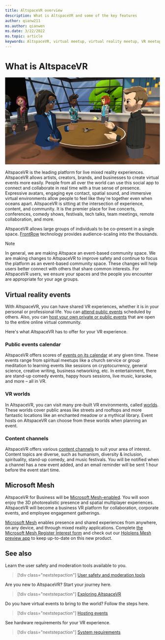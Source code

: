 ```yaml
---
title: AltspaceVR overview
description: What is AltspaceVR and some of the key features
author: qianw211    
ms.author: qianwen
ms.date: 3/22/2022
ms.topic: article
keywords: AltspaceVR, virtual meetup, virtual reality meetup, VR meetup, virtual reality platforms, VR platform, immersive virtual events, immersive VR events, virtual reality events, VR events, VR world-building, immersive VR experience, social VR, social VR platform, VR event hosting, social virtual reality, virtual reality event hosting
---
```


# What is AltspaceVR

![AltspaceVR banner image](images/vr-interactions.png)

AltspaceVR is the leading platform for live mixed reality experiences. AltspaceVR allows artists, creators, brands, and businesses to create virtual events more easily. People from all over the world can use this social app to connect and collaborate in real time with a true sense of presence. Expressive avatars, engaging eye contact, spatial sound, and immersive virtual environments allow people to feel like they're together even when oceans apart. AltspaceVR is sitting at the intersection of experience, content, and community. It is the premier place for live concerts, conferences, comedy shows, festivals, tech talks, team meetings, remote collaboration, and more.  

AltspaceVR allows large groups of individuals to be co-present in a single space.  [FrontRow](faqs/scaling-audiences.md) technology provides audience-scaling into the thousands.

>[!Note]
>In general, we are making Altspace an event-based community space. We are making changes to AltspaceVR to improve safety and continue to focus the platform as an event-based community space. These changes will help users better connect with others that share common interests. For AltspaceVR users, we ensure your spaces and the people you encounter are appropriate for your age groups. 

## Virtual reality events

With AltspaceVR, you can have shared VR experiences, whether it is in your personal or professional life. You can [attend public events](explore/beginners-guide.md#finding-and-attending-events) scheduled by others.   Also, you can [host your own private or public events](explore/host-events.md) that are open to the entire online virtual community.

Here's what AltspaceVR has to offer for your VR experience.

### Public events calendar

AltspaceVR offers scores of [events on its calendar](https://account.altvr.com/events/main) at any given time. These events range from spiritual meetups like a church service or group meditation to learning events like sessions on cryptocurrency, general science, creative writing, business networking, etc. In entertainment, there are stand-up comedy events, happy hours sessions, live music, karaoke, and more – all in VR.

### VR worlds

In AltspaceVR, you can visit many pre-built VR environments, called [worlds](explore/beginners-guide.md#exploring-worlds). These worlds cover public areas like streets and rooftops and more fantastic locations like an enchanted meadow or a mythical library. Event hosts on AltspaceVR can choose from these worlds when planning an event.

### Content channels

AltspaceVR offers various [content channels](https://account.altvr.com/channels/popular) to suit your area of interest. Content topics are diverse, such as humanism, diversity & inclusion, spirituality, stand-up comedy, and music festivals. You will be notified when a channel has a new event added, and an email reminder will be sent 1 hour before the event start time.

## Microsoft Mesh

AltspaceVR for Business will be [Microsoft Mesh-enabled](/mesh/). You will soon enjoy the 3D photorealistic presence and spatial multiplayer experiences. AltspaceVR will become a business VR platform for collaboration, corporate events, and employee engagement gatherings.

[Microsoft Mesh](https://www.microsoft.com/mesh) enables presence and shared experiences from anywhere, on any device, and through mixed reality applications. Complete [the Microsoft Mesh Register Interest form](https://info.microsoft.com/CO-NOGEP-CNTNT-FY21-03Mar-02-Microsoft-Mesh-5890_01Registration-ForminBody.html) and check out our [Hololens Mesh preview app](/mesh/get-started) to keep up-to-date on this new product.

## See also

Learn the user safety and moderation tools available to you.
> [!div class="nextstepaction"]
> [User safety and moderation tools](user-safety.md)

Are you new to AltspaceVR? Start your journey here.
> [!div class="nextstepaction"]
> [Exploring AltspaceVR](./explore/beginners-guide.md)

Do you have virtual events to bring to the world? Follow the steps here.
> [!div class="nextstepaction"]
> [Hosting events](./explore/host-events.md)

See hardware requirements for your VR experience.
> [!div class="nextstepaction"]
> [System requirements](getting-started/system-requirements.md)
